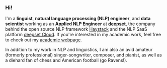 ### Hi!

I'm a **linguist**, **natural language processing (NLP) engineer**, and **data scientist** working as an **Applied NLP Engineer** at [**deepset**](https://www.deepset.ai), the company behind the open source NLP framework [Haystack](https://www.github.com/deepset-ai/haystack) and the NLP SaaS platform [deepset Cloud](https://docs.cloud.deepset.ai). If you're interested in my academic work, feel free to check out my [academic webpage](https://www.robertpasternak.com).

In addition to my work in NLP and linguistics, I am also an avid amateur (formerly professional) singer-songwriter, composer, and pianist, as well as a diehard fan of chess and American football (go Ravens!).
